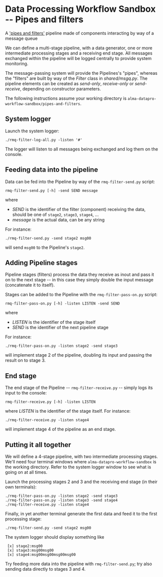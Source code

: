 # Data Processing Workflow Sandbox -- Pipes and filters

A ['pipes and filters'](https://docs.microsoft.com/en-us/azure/architecture/patterns/pipes-and-filters) pipeline made of components interacting by way of a message queue

We can define a multi-stage pipeline, with a data generator, one or more intermediate processing stages and a receiving end stage. All messages exchanged within the pipeline will be logged centrally to provide system monitoring.

The message-passing system will provide the Pipelines's "pipes", whereas the "filters" are built by way of the _Filter_ class in _shared/msgq.py_. The pipeline elements can be created as _send-only_, _receive-only_ or _send-receive_, depending on constructor parameters.

The following instructions assume your working directory is `alma-datapro-workflow-sandbox/pipes-and-filters`.

## System logger

Launch the system logger:
```
./rmq-filter-log-all.py -listen '#'
```
The logger will listen to all messages being exchanged and log them on the console.


## Feeding data into the pipeline

Data can be fed into the Pipeline by way of the `rmq-filter-send.py` script:
```
rmq-filter-send.py [-h] -send SEND message
```
where
* _SEND_ is the identifier of the filter (component) receiving the data, should be one of `stage2`, `stage3`, `stage4`, ...
* _message_ is the actual data, can be any string

For instance:
```
./rmq-filter-send.py -send stage2 msg00
```
will send `msg00` to the Pipeline's `stage2`.

## Adding Pipeline stages

Pipeline stages (filters) process the data they receive as inout and pass it on to the next stage -- in this case they simply double the input message (concatenate it to itself).

Stages can be added to the Pipeline with the `rmq-filter-pass-on.py` script:
```
rmq-filter-pass-on.py [-h] -listen LISTEN -send SEND
```
where
* _LISTEN_ is the identifier of the stage itself
* _SEND_ is the identifier of the next pipeline stage

For instance:
```
./rmq-filter-pass-on.py -listen stage2 -send stage3
```
will implement stage 2 of the pipeline, doubling its input and passing the result on to stage 3.

## End stage

The end stage of the Pipeline -- `rmq-filter-receive.py` -- simply logs its input to the console:
```
rmq-filter-receive.py [-h] -listen LISTEN
```
where _LISTEN_ is the identifier of the stage itself. For instance:
```
./rmq-filter-receive.py -listen stage4
```
will implement stage 4 of the pipeline as an end stage.


## Putting it all together

We will define a 4-stage pipeline, with two intermediate processing stages. We'll need four terminal windows where `alma-datapro-workflow-sandbox` is the working directory. Refer to the system logger window to see what is going on at all times.

Launch the processing stages 2 and 3 and the receiving end stage (in their own terminals):
```
./rmq-filter-pass-on.py -listen stage2 -send stage3
./rmq-filter-pass-on.py -listen stage3 -send stage4
./rmq-filter-receive.py -listen stage4
```

Finally, in yet another terminal generate the first data and feed it to the first processing stage:
```
./rmq-filter-send.py -send stage2 msg00
```

The system logger should display something like
```
 [x] stage2:msg00
 [x] stage3:msg00msg00
 [x] stage4:msg00msg00msg00msg00
```

Try feeding more data into the pipeline with `rmq-filter-send.py`; try also sending data directly to stages 3 and 4.
